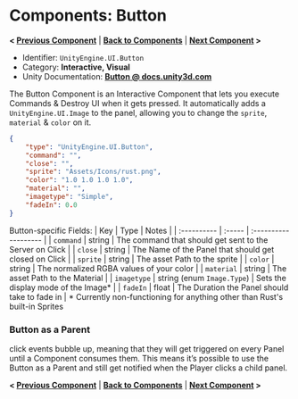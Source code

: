 # Components: Button
**< [Previous Component](/docs/components/UnityEngine.UI.Outline.md)** | **[Back to Components](/docs/components/README.md)** | **[Next Component](/docs/components/UnityEngine.UI.InputField.md) >**

- Identifier: `UnityEngine.UI.Button`
- Category: **Interactive, Visual**
- Unity Documentation: **[Button @ docs.unity3d.com](https://docs.unity3d.com/Packages/com.unity.ugui@1.0/manual/script-Button.html)**

The Button Component is an Interactive Component that lets you execute Commands & Destroy UI when it gets pressed. It automatically adds a  `UnityEngine.UI.Image`  to the panel, allowing you to change the  `sprite`,  `material`  &  `color`  on it.
```json
{
	"type": "UnityEngine.UI.Button",
	"command": "",
	"close": "",
	"sprite": "Assets/Icons/rust.png",
	"color": "1.0 1.0 1.0 1.0",
	"material": "",
	"imagetype": "Simple",
	"fadeIn": 0.0
}
```
Button-specific Fields:
| Key         | Type   | Notes                |
| :---------- | :----- | :------------------- |
| `command`   | string | The command that should get sent to the Server on Click |
| `close`     | string | The Name of the Panel that should get closed on Click |
| `sprite`    | string | The asset Path to the sprite |
| `color`     | string | The normalized RGBA values of your color |
| `material`  | string | The asset Path to the Material |
| `imagetype` | string (enum `Image.Type`) | Sets the display mode of the Image* |
| `fadeIn`    | float  | The Duration the Panel should take to fade in |
\*  Currently non-functioning for anything other than Rust's built-in Sprites

### Button as a Parent
click events bubble up, meaning that they will get triggered on every Panel until a Component consumes them. This means it’s possible to use the Button as a Parent and still get notified when the Player clicks a child panel.

**< [Previous Component](/docs/components/UnityEngine.UI.Outline.md)** | **[Back to Components](/docs/components/README.md)** | **[Next Component](/docs/components/UnityEngine.UI.InputField.md) >**
